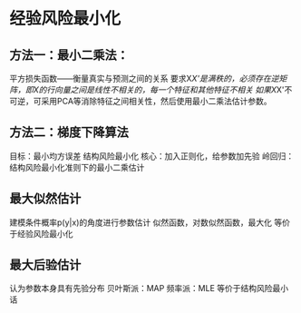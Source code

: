 # 经验风险最小化
## 方法一：最小二乘法：
平方损失函数——衡量真实与预测之间的关系
要求X*X'是满秩的，必须存在逆矩阵，即X的行向量之间是线性不相关的，每一个特征和其他特征不相关
如果X*X'不可逆，可采用PCA等消除特征之间相关性，然后使用最小二乘法估计参数。
## 方法二：梯度下降算法
目标：最小均方误差
结构风险最小化
核心：加入正则化，给参数加先验
岭回归：结构风险最小化准则下的最小二乘估计
## 最大似然估计
建模条件概率p(y|x)的角度进行参数估计
似然函数，对数似然函数，最大化
等价于经验风险最小化
## 最大后验估计
认为参数本身具有先验分布
贝叶斯派：MAP
频率派：MLE
等价于结构风险最小话
 